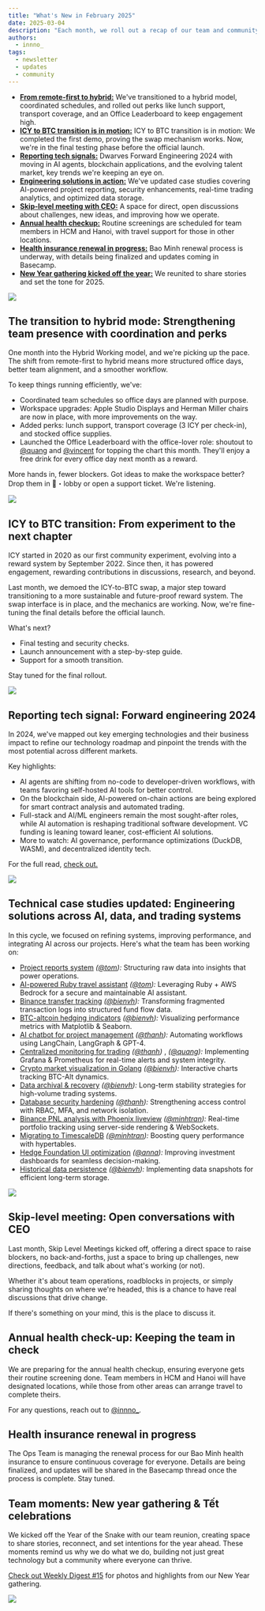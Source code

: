 ```yaml
---
title: "What's New in February 2025"
date: 2025-03-04
description: "Each month, we roll out a recap of our team and community's strides forward. February's recap covers the hybrid mode shift, ICY-to-BTC swap testing, updated use cases with AI and trading solutions, skip-level meetings, and the New Year gathering kickoff."
authors:
  - innno_
tags:
  - newsletter
  - updates
  - community
---
```


- [**From remote-first to hybrid:**](#the-transition-to-hybrid-mode-strengthening-team-presence-with-coordination-and-perks) We've transitioned to a hybrid model, coordinated schedules, and rolled out perks like lunch support, transport coverage, and an Office Leaderboard to keep engagement high.
- [**ICY to BTC transition is in motion:**](#icy-to-btc-transition-from-experiment-to-the-next-chapter) ICY to BTC transition is in motion: We completed the first demo, proving the swap mechanism works. Now, we're in the final testing phase before the official launch.
- [**Reporting tech signals:**](#reporting-tech-signal-forward-engineering-2024) Dwarves Forward Engineering 2024 with moving in AI agents, blockchain applications, and the evolving talent market, key trends we're keeping an eye on.
- [**Engineering solutions in action:**](#technical-case-studies-updated-engineering-solutions-across-ai-data-and-trading-systems) We've updated case studies covering AI-powered project reporting, security enhancements, real-time trading analytics, and optimized data storage.
- [**Skip-level meeting with CEO:**](#skip-level-meeting-open-conversations-with-ceo) A space for direct, open discussions about challenges, new ideas, and improving how we operate.
- [**Annual health checkup:**](#annual-health-check-up-keeping-the-team-in-check) Routine screenings are scheduled for team members in HCM and Hanoi, with travel support for those in other locations.
- [**Health insurance renewal in progress:**](#health-insurance-renewal-in-progress) Bao Minh renewal process is underway, with details being finalized and updates coming in Basecamp.
- [**New Year gathering kicked off the year:**](#team-moments-new-year-gathering--tết-celebrations) We reunited to share stories and set the tone for 2025.

![](assets/2025-whats-new-feb-thumbnail.png)

## The transition to hybrid mode: Strengthening team presence with coordination and perks

One month into the Hybrid Working model, and we're picking up the pace. The shift from remote-first to hybrid means more structured office days, better team alignment, and a smoother workflow.

To keep things running efficiently, we've:

- Coordinated team schedules so office days are planned with purpose.
- Workspace upgrades: Apple Studio Displays and Herman Miller chairs are now in place, with more improvements on the way.
- Added perks: lunch support, transport coverage (3 ICY per check-in), and stocked office supplies.
- Launched the Office Leaderboard with the office-lover role: shoutout to [@quang](https://github.com/lmquang) and [@vincent](https://github.com/tuanddd) for topping the chart this month. They'll enjoy a free drink for every office day next month as a reward.

More hands in, fewer blockers. Got ideas to make the workspace better? Drop them in 🏢・lobby or open a support ticket. We're listening.

![](assets/2025-whats-new-feb-backt-to-office.png)

## ICY to BTC transition: From experiment to the next chapter

ICY started in 2020 as our first community experiment, evolving into a reward system by September 2022. Since then, it has powered engagement, rewarding contributions in discussions, research, and beyond.

Last month, we demoed the ICY-to-BTC swap, a major step toward transitioning to a more sustainable and future-proof reward system. The swap interface is in place, and the mechanics are working. Now, we're fine-tuning the final details before the official launch.

What's next?

- Final testing and security checks.
- Launch announcement with a step-by-step guide.
- Support for a smooth transition.

Stay tuned for the final rollout.

![](assets/2025-whats-new-feb-icy.png)

## Reporting tech signal: Forward engineering 2024

In 2024, we've mapped out key emerging technologies and their business impact to refine our technology roadmap and pinpoint the trends with the most potential across different markets.

Key highlights:

- AI agents are shifting from no-code to developer-driven workflows, with teams favoring self-hosted AI tools for better control.
- On the blockchain side, AI-powered on-chain actions are being explored for smart contract analysis and automated trading.
- Full-stack and AI/ML engineers remain the most sought-after roles, while AI automation is reshaping traditional software development. VC funding is leaning toward leaner, cost-efficient AI solutions.
- More to watch: AI governance, performance optimizations (DuckDB, WASM), and decentralized identity tech.

For the full read, [check out.](https://memo.d.foundation/updates/forward-engineering/2024-2025/)

![](assets/2025-whats-new-feb-forward-engineering.png)

## Technical case studies updated: Engineering solutions across AI, data, and trading systems

In this cycle, we focused on refining systems, improving performance, and integrating AI across our projects. Here's what the team has been working on:

- [Project reports system](https://memo.d.foundation/playground/use-cases/ai-powered-monthly-project-reports/) _([@tom](https://memo.d.foundation/contributor/tom)):_ Structuring raw data into insights that power operations.
- [AI-powered Ruby travel assistant](https://memo.d.foundation/playground/use-cases/ai-ruby-travel-assistant-chatbot/) _([@tom](https://memo.d.foundation/contributor/tom)):_ Leveraging Ruby + AWS Bedrock for a secure and maintainable AI assistant.
- [Binance transfer tracking](https://memo.d.foundation/playground/use-cases/binance-transfer-matching/) _([@bienvh](https://memo.d.foundation/contributor/bienvh)):_ Transforming fragmented transaction logs into structured fund flow data.
- [BTC-altcoin hedging indicators](https://memo.d.foundation/playground/use-cases/bitcoin-alt-performance-tracking/) _([@bienvh](https://memo.d.foundation/contributor/bienvh)):_ Visualizing performance metrics with Matplotlib & Seaborn.
- [AI chatbot for project management](https://memo.d.foundation/playground/use-cases/building-chatbot-agent-for-project-management-tool/) _([@thanh](https://github.com/zlatanpham)):_ Automating workflows using LangChain, LangGraph & GPT-4.
- [Centralized monitoring for trading](https://memo.d.foundation/playground/use-cases/centralized-monitoring-setup-for-trading-platform/) _([@thanh](https://github.com/zlatanpham))_ , _([@quang](https://github.com/lmquang)):_ Implementing Grafana & Prometheus for real-time alerts and system integrity.
- [Crypto market visualization in Golang](https://memo.d.foundation/playground/use-cases/crypto-market-outperform-chart-rendering/) _([@bienvh](https://memo.d.foundation/contributor/bienvh)):_ Interactive charts tracking BTC-Alt dynamics.
- [Data archival & recovery](https://memo.d.foundation/playground/use-cases/data-archive-and-recovery/) _([@bienvh](https://memo.d.foundation/contributor/bienvh)):_ Long-term stability strategies for high-volume trading systems.
- [Database security hardening](https://memo.d.foundation/playground/use-cases/database-hardening-for-trading-platform/) _([@thanh](https://github.com/zlatanpham)):_ Strengthening access control with RBAC, MFA, and network isolation.
- [Binance PNL analysis with Phoenix liveview](https://memo.d.foundation/playground/use-cases/implement-binance-future-pnl-analysis-page/) _([@minhtran](https://github.com/thminhVN)):_ Real-time portfolio tracking using server-side rendering & WebSockets.
- [Migrating to TimescaleDB](https://memo.d.foundation/playground/use-cases/migrate-normal-table-to-timescale-table/) _([@minhtran](https://github.com/thminhVN)):_ Boosting query performance with hypertables.
- [Hedge Foundation UI optimization](https://memo.d.foundation/playground/use-cases/optimizing-ui-for-effective-investment-experience/) _([@anna](https://memo.d.foundation/contributor/anhtran/)):_ Improving investment dashboards for seamless decision-making.
- [Historical data persistence](https://memo.d.foundation/playground/use-cases/persist-history-using-data-snapshot-pattern/) _([@bienvh](https://memo.d.foundation/contributor/bienvh)):_ Implementing data snapshots for efficient long-term storage.

![](assets/2025-whats-new-feb-usecase.png)

## Skip-level meeting: Open conversations with CEO

Last month, Skip Level Meetings kicked off, offering a direct space to raise blockers, no back-and-forths, just a space to bring up challenges, new directions, feedback, and talk about what's working (or not).

Whether it's about team operations, roadblocks in projects, or simply sharing thoughts on where we're headed, this is a chance to have real discussions that drive change.

If there's something on your mind, this is the place to discuss it.

## Annual health check-up: Keeping the team in check

We are preparing for the annual health checkup, ensuring everyone gets their routine screening done. Team members in HCM and Hanoi will have designated locations, while those from other areas can arrange travel to complete theirs.

For any questions, reach out to [@innno\_](https://github.com/innnotruong).

## Health insurance renewal in progress

The Ops Team is managing the renewal process for our Bao Minh health insurance to ensure continuous coverage for everyone. Details are being finalized, and updates will be shared in the Basecamp thread once the process is complete. Stay tuned.

## Team moments: New year gathering & Tết celebrations

We kicked off the Year of the Snake with our team reunion, creating space to share stories, reconnect, and set intentions for the year ahead. These moments remind us why we do what we do, building not just great technology but a community where everyone can thrive.

[Check out Weekly Digest #15](https://memo.d.foundation/updates/digest/15-new-year-gathering/) for photos and highlights from our New Year gathering.

![](assets/2025-whats-new-feb-tet-gathering.png)
